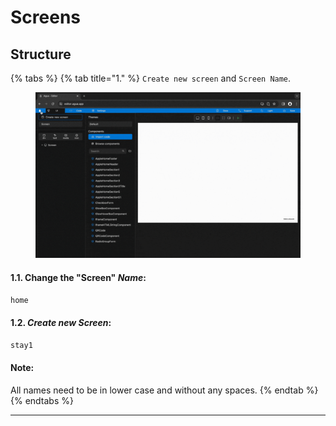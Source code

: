 # Screens

## Structure

{% tabs %}
{% tab title="1." %}
`Create new screen` and `Screen Name`.

<figure><img src="../../.gitbook/assets/Create_screens-min (2).gif" alt=""><figcaption></figcaption></figure>

#### **1.1.** Change the "Screen" _Name_:

`home`

#### **1.2.** _Create new Screen_:

`stay1`

#### Note:

All names need to be in lower case and without any spaces.
{% endtab %}
{% endtabs %}

***
